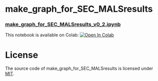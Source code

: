 # make_graph_for_SEC_MALSresults
### [make_graph_for_SEC_MALSresults_v0_2.ipynb](https://colab.research.google.com/github/naokob/make_graph_for_SEC_MALSresults/blob/main/make_graph_for_SEC_MALSresults_v0_2.ipynb) 

This notebook is available on Colab: [![Open In Colab](https://colab.research.google.com/assets/colab-badge.svg)](https://colab.research.google.com/github/naokob/make_graph_for_SEC_MALSresults/blob/main/make_graph_for_SEC_MALSresults_v0_2.ipynb)

# License
The source code of make_graph_for_SEC_MALSresults is licensed under [MIT](https://github.com/naokob/make_graph_for_SEC_MALSresults/blob/main/LICENSE).
